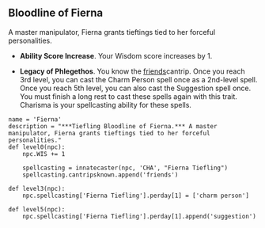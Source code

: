 ## Bloodline of Fierna
A master manipulator, Fierna grants tieftings tied to her forceful personalities.

* **Ability Score Increase**. Your Wisdom score increases by 1.

* **Legacy of Phlegethos**. You know the [friends](https://www.dndbeyond.com/spells/friends)cantrip. Once you reach 3rd level, you can cast the Charm Person spell once as a 2nd-level spell. Once you reach 5th level, you can also cast the Suggestion spell once. You must finish a long rest to cast these spells again with this trait. Charisma is your spellcasting ability for these spells.

```
name = 'Fierna'
description = "***Tiefling Bloodline of Fierna.*** A master manipulator, Fierna grants tieftings tied to her forceful personalities."
def level0(npc):
    npc.WIS += 1

    spellcasting = innatecaster(npc, 'CHA', "Fierna Tiefling")
    spellcasting.cantripsknown.append('friends')

def level3(npc):
    npc.spellcasting['Fierna Tiefling'].perday[1] = ['charm person']

def level5(npc):
    npc.spellcasting['Fierna Tiefling'].perday[1].append('suggestion')
```

